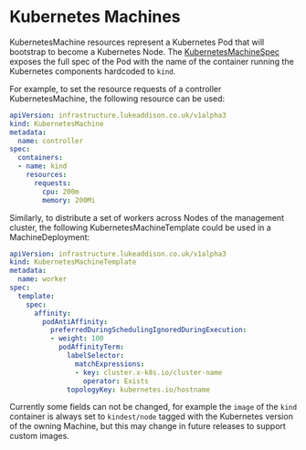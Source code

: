 # Kubernetes Machines

KubernetesMachine resources represent a Kubernetes Pod that will bootstrap to become a Kubernetes
Node. The [KubernetesMachineSpec] exposes the full spec of the Pod with the name of the container
running the Kubernetes components hardcoded to `kind`.

For example, to set the resource requests of a controller KubernetesMachine, the following resource
can be used:

```yaml
apiVersion: infrastructure.lukeaddison.co.uk/v1alpha3
kind: KubernetesMachine
metadata:
  name: controller
spec:
  containers:
  - name: kind
    resources:
      requests:
        cpu: 200m
        memory: 200Mi
```

Similarly, to distribute a set of workers across Nodes of the management cluster, the following
KubernetesMachineTemplate could be used in a MachineDeployment:

```yaml
apiVersion: infrastructure.lukeaddison.co.uk/v1alpha3
kind: KubernetesMachineTemplate
metadata:
  name: worker
spec:
  template:
    spec:
      affinity:
        podAntiAffinity:
          preferredDuringSchedulingIgnoredDuringExecution:
          - weight: 100
            podAffinityTerm:
              labelSelector:
                matchExpressions:
                - key: cluster.x-k8s.io/cluster-name
                  operator: Exists
              topologyKey: kubernetes.io/hostname
```

Currently some fields can not be changed, for example the `image` of the `kind` container is always
set to `kindest/node` tagged with the Kubernetes version of the owning Machine, but this may change
in future releases to support custom images.

[KubernetesMachineSpec]: https://github.com/dippynark/cluster-api-provider-kubernetes/blob/c4948530d12eef1714f42e3552bd6e4b98f1f3e7/api/v1alpha2/kubernetesmachine_types.go#L33
